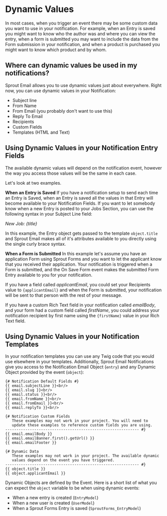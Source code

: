# Dynamic Values

In most cases, when you trigger an event there may be some custom data you want to use in your notification.  For example, when an Entry is saved you might want to know who the author was and where you can view the entry, when a form is submitted you may want to include the data from the Form submission in your notification, and when a product is purchased you might want to know which product and by whom.

## Where can dynamic values be used in my notifications?

Sprout Email allows you to use dynamic values just about everywhere. Right now, you can use dynamic values in your Notification:

- Subject line
- From Name
- From Email (you probably don't want to use this)
- Reply To Email
- Recipients
- Custom Fields
- Templates (HTML and Text)

## Using Dynamic Values in your Notification Entry Fields

The available dynamic values will depend on the notification event, however the way you access those values will be the same in each case.  

Let's look at two examples.

**When an Entry is Saved**
If you have a notification setup to send each time an Entry is Saved, when an Entry is saved all the values in that Entry will become available to your Notification Fields.  If you want to let somebody know when a new Entry is posted to your Jobs Section, you can use the following syntax in your Subject Line field:

_New Job: {title}_

In this example, the Entry object gets passed to the template `object.title` and Sprout Email makes all of it's attributes available to you directly using the single curly brace syntax.

**When a Form is Submitted**
In this example let's assume you have an application Form using Sprout Forms and you want to let the applicant know that you received their application.  Your notification is triggered when a Form is submitted, and the On Save Form event makes the submitted Form Entry available to you for your notification.

If you have a field called _applicantEmail_, you could set your Recipients value to `{applicantEmail}` and when the Form is submitted, your notification will be sent to that person with the rest of your message.

If you have a custom Rich Text field in your notification called _emailBody_, and your form had a custom field called _firstName_, you could address your notification recipient by first name using the `{firstName}` value in your Rich Text field.

## Using Dynamic Values in your Notification Templates

In your notification templates you can use any Twig code that you would use elsewhere in your templates. Additionally, Sprout Email Notifications give you access to the Notification Email Object (`entry`) and any Dynamic Object provided by the event (`object`):

``` twig
{# Notification Default Fields #}
{{ email.subjectLine }}<br/>
{{ email.slug }}<br/>
{{ email.status }}<br/>
{{ email.fromName }}<br/>
{{ email.fromEmail }}<br/>
{{ email.replyTo }}<br/>

{# Notification Custom Fields 
   These examples may not work in your project. You will need to
   update these examples to reference custom fields you are using.
------------------------------------------------------------ #}
{{ email.emailBody }}
{{ email.emailBanner.first().getUrl() }}
{{ email.emailFooter }}

{# Dynamic Data
   These examples may not work in your project. The available dynamic
   values depend on the event you have triggered.
------------------------------------------------------------ #}
{{ object.title }}
{{ object.applicantEmail }}
```

Dynamic Objects are defined by the Event.  Here is a short list of what you can expect the `object` variable to be when using dynamic events:

- When a new entry is created (`EntryModel`)
- When a new user is created (`UserModel`)
- When a Sprout Forms Entry is saved (`SproutForms_EntryModel`)